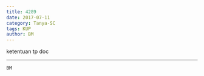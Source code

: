 ```yaml
---
title: 4289
date: 2017-07-11
category: Tanya-SC
tags: KUP
author: BM
---
```


ketentuan tp doc

---



`BM`
